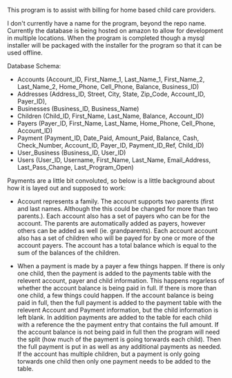This program is to assist with billing for home based child care providers.

I don't currently have a name for the program, beyond the repo name. Currently the
database is being hosted on amazon to allow for development in multiple locations. When
the program is completed though a mysql installer will be packaged with the installer for
the program so that it can be used offline.

Database Schema:
- Accounts (Account_ID, First_Name_1, Last_Name_1, First_Name_2, Last_Name_2, Home_Phone, Cell_Phone, Balance, Business_ID)
- Addresses (Address_ID, Street, City, State, Zip_Code, Account_ID, Payer_ID),
- Businesses (Business_ID, Business_Name)
- Children (Child_ID, First_Name, Last_Name, Balance, Account_ID)
- Payers (Payer_ID, First_Name, Last_Name, Home_Phone, Cell_Phone, Account_ID)
- Payment (Payment_ID, Date_Paid, Amount_Paid, Balance, Cash, Check_Number, Account_ID, Payer_ID, Payment_ID_Ref, Child_ID)
- User_Business (Business_ID, User_ID)
- Users (User_ID, Username, First_Name, Last_Name, Email_Address, Last_Pass_Change, Last_Program_Open)

Payments are a little bit convoluted, so below is a little background about how it is layed out and supposed to work:
*  Account represents a family. The account supports two parents (first and last names. Although the this could be 
  changed for more than two parents.). Each account also has a set of payers who can be for the account. The parents
  are automatically added as payers, however others can be added as well (ie. grandparents). Each account account also
  has a set of children who will be payed for by one or more of the account payers. The account has a total balance
  which is equal to the sum of the balances of the children.
  
* When a payment is made by a payer a few things happen. If there is only one child, then the payment is added to the
  payments table with the relevent account, payer and child information. This happens regarless of whether the account 
  balance is being paid in full. If there is more than one child, a few things could happen. If the account balance is
  being paid in full, then the full payment is added to the payment table with the relevent Account and Payment information,
  but the child information is left blank. In addition payments are added to the table for each child with a reference
  the the payment entry that contains the full amount. If the account balance is not being paid in full then the program
  will need the split (how much of the payment is going torwards each child). Then the full payment is put in as well
  as any additional payments as needed. If the account has multiple children, but a payment is only going torwards one
  child then only one payment needs to be added to the table.

